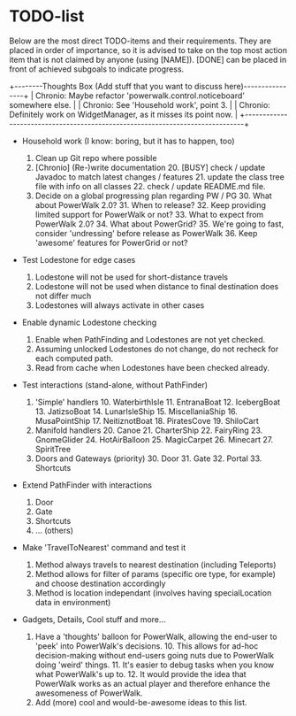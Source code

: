 TODO-list
=========

Below are the most direct TODO-items and their requirements. They are placed in 
order of importance, so it is advised to take on the top most action item that is 
not claimed by anyone (using [NAME]). [DONE] can be placed in front of achieved 
subgoals to indicate progress.

+--------Thoughts Box (Add stuff that you want to discuss here)----------------+
| Chronio: Maybe refactor 'powerwalk.control.noticeboard' somewhere else.      |
| Chronio: See 'Household work', point 3.                                      |
| Chronio: Definitely work on WidgetManager, as it misses its point now.       |
+------------------------------------------------------------------------------+

- Household work (I know: boring, but it has to happen, too)
    1. Clean up Git repo where possible
    2. [Chronio] (Re-)write documentation
        20. [BUSY] check / update Javadoc to match latest changes / features
        21. update the class tree file with info on all classes
        22. check / update README.md file.
    3. Decide on a global progressing plan regarding PW / PG 
        30. What about PowerWalk 2.0?
        31. When to release?
        32. Keep providing limited support for PowerWalk or not?
        33. What to expect from PowerWalk 2.0?
        34. What about PowerGrid?
        35. We're going to fast, consider 'undressing' before release as PowerWalk
        36. Keep 'awesome' features for PowerGrid or not?

- Test Lodestone for edge cases
    1. Lodestone will not be used for short-distance travels
    2. Lodestone will not be used when distance to final destination does not differ much
    3. Lodestones will always activate in other cases

- Enable dynamic Lodestone checking
    1. Enable when PathFinding and Lodestones are not yet checked.
    2. Assuming unlocked Lodestones do not change, do not recheck for each computed path.
    3. Read from cache when Lodestones have been checked already.

- Test interactions (stand-alone, without PathFinder)
    1. 'Simple' handlers
        10. WaterbirthIsle
        11. EntranaBoat
        12. IcebergBoat
        13. JatizsoBoat
        14. LunarIsleShip
        15. MiscellaniaShip
        16. MusaPointShip
        17. NeitiznotBoat
        18. PiratesCove
        19. ShiloCart
    2. Manifold handlers
        20. Canoe
        21. CharterShip
        22. FairyRing
        23. GnomeGlider
        24. HotAirBalloon
        25. MagicCarpet
        26. Minecart
        27. SpiritTree
    3. Doors and Gateways (priority)
        30. Door
        31. Gate
        32. Portal
        33. Shortcuts

- Extend PathFinder with interactions
    1. Door
    2. Gate
    3. Shortcuts
    4. ... (others)

- Make 'TravelToNearest' command and test it
    1. Method always travels to nearest destination (including Teleports)
    2. Method allows for filter of params (specific ore type, for example) and choose destination accordingly
    3. Method is location independant (involves having specialLocation data in environment)

- Gadgets, Details, Cool stuff and more...
    1. Have a 'thoughts' balloon for PowerWalk, allowing the end-user to 'peek' into PowerWalk's decisions.
        10. This allows for ad-hoc decision-making without end-users going nuts due to PowerWalk doing 'weird' things.
        11. It's easier to debug tasks when you know what PowerWalk's up to.
        12. It would provide the idea that PowerWalk works as an actual player and therefore enhance the awesomeness of PowerWalk.
    2. Add (more) cool and would-be-awesome ideas to this list.
